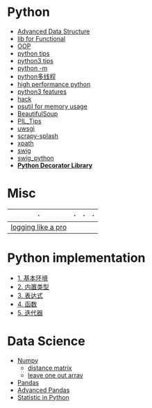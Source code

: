<h2 id="a7f5f35426b927411fc9231b56382173"></h2>

# Python 

- [Advanced Data Structure](python_highlevel_datastructure.md) 
- [lib for Functional](python_functional_programming.md) 
- [OOP](python_oop.md)  
- [python tips](python_tips_1.md) 
- [python3 tips](python3_tips.md)
- [python -m](http://pythonwise.blogspot.hk/2015/01/python-m.html) 
- [python多线程](PY_multiprocessing.md) 
- [high performance python](highPerformancePython.md) 
- [python3 features](python3.md)
- [hack](python_hack.md)
- [psutil for memory usage](python_mem_monitor.md) 
- [BeautifulSoup](PY_BeautifulSoup.md)  
- [PIL_Tips](PIL_tips.md) 
- [uwsgi](python_uwsgi.md) 
- [scrapy-splash](scrapy.md) 
- [xpath](xpath.md) 
- [swig](Interfacing_C_Python_withSWIG.md) 
- [swig_python](swig_python.md) 
- [**Python Decorator Library**](https://wiki.python.org/moin/PythonDecoratorLibrary)


# Misc

· | · | · | ·
--- | --- | --- | ---
[logging like a pro](python_logging.md) |


<h2 id="1b5abc0bb936130701c7dfc8025642f1"></h2>

# Python implementation

- [1. 基本环境](pythonImpl.md) 
- [2. 内置类型](pythonImpl2.md) 
- [3. 表达式](pythonImpl3.md) 
- [4. 函数](pythonImpl4.md) 
- [5. 迭代器](pythonImpl5.md)



<h2 id="c78e2ad97b328dbafbd49edf182136f3"></h2>

# Data Science

- [Numpy](numpy_tips.md) 
    - [distance matrix](numpy_distance_matrix.md)
    - [leave one out array](numpy_leaveoneout.md)
- [Pandas](Pandas.md) 
- [Advanced Pandas](Pandas_advanced.md) 
- [Statistic in Python](Pands_StatisticalAnalysisInPython.md)


